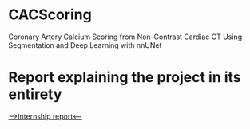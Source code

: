 # CACScoring
Coronary Artery Calcium Scoring from Non-Contrast Cardiac CT Using Segmentation and Deep Learning with nnUNet
# Report explaining the project in its entirety
[-->Internship report<--](Internship-Report.pdf)